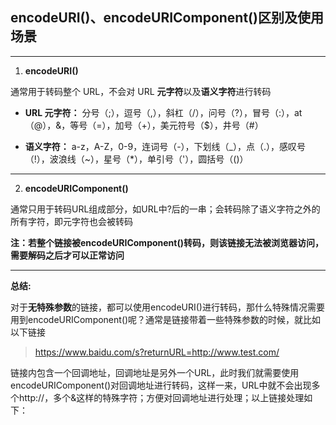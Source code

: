 <end-time time="新增时间: 2023-03-08 13:21" />

## encodeURI()、encodeURIComponent()区别及使用场景

---

1. **encodeURI()**  

 通常用于转码整个 URL，不会对 URL **元字符**以及**语义字符**进行转码

- **URL 元字符：**
  分号（;），逗号（,），斜杠（/），问号（?），冒号（:），at（@），&，等号（=），加号（+），美元符号（$），井号（#）

- **语义字符：**
  a-z，A-Z，0-9，连词号（-），下划线（\_），点（.），感叹号（!），波浪线（~），星号（\*），单引号（'），圆括号（()）


------

2. **encodeURIComponent()**  

通常只用于转码URL组成部分，如URL中?后的一串；会转码除了语义字符之外的所有字符，即元字符也会被转码   

**注：若整个链接被encodeURIComponent()转码，则该链接无法被浏览器访问，需要解码之后才可以正常访问**


--------

**总结:**  

对于**无特殊参数**的链接，都可以使用encodeURI()进行转码，那什么特殊情况需要用到encodeURIComponent()呢？通常是链接带着一些特殊参数的时候，就比如以下链接

> https://www.baidu.com/s?returnURL=http://www.test.com/


链接内包含一个回调地址，回调地址是另外一个URL，此时我们就需要使用encodeURIComponent()对回调地址进行转码，这样一来，URL中就不会出现多个http://，多个&这样的特殊字符；方便对回调地址进行处理；以上链接处理如下：